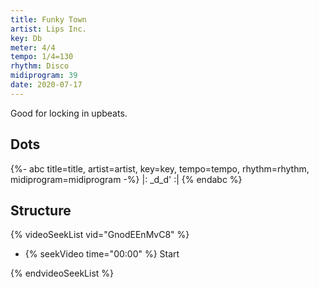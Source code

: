 ```yaml
---
title: Funky Town
artist: Lips Inc.
key: Db
meter: 4/4
tempo: 1/4=130
rhythm: Disco
midiprogram: 39
date: 2020-07-17
---
```


Good for locking in upbeats.

## Dots

<!-- prettier-ignore -->
{%- abc title=title, artist=artist, key=key, tempo=tempo, rhythm=rhythm, midiprogram=midiprogram -%}
|: _d_d' :|
{% endabc %}

## Structure

{% videoSeekList vid="GnodEEnMvC8" %}

- {% seekVideo time="00:00" %} Start

{% endvideoSeekList %}
